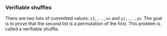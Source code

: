 ### Verifiable shuffles

There are two lists of committed values: ```x1,...,xn``` and ```y1,...,yn```. The goal is to prove that the second list is a permutation of the first. This problem is called a verifiable shuffle. 

